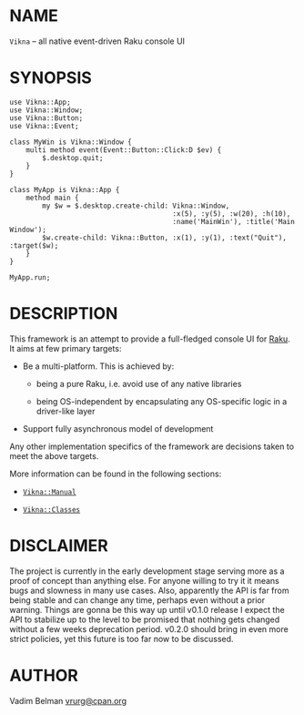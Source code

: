 NAME
====

`Vikna` – all native event-driven Raku console UI

SYNOPSIS
========



    use Vikna::App;
    use Vikna::Window;
    use Vikna::Button;
    use Vikna::Event;

    class MyWin is Vikna::Window {
        multi method event(Event::Button::Click:D $ev) {
            $.desktop.quit;
        }
    }

    class MyApp is Vikna::App {
        method main {
            my $w = $.desktop.create-child: Vikna::Window,
                                            :x(5), :y(5), :w(20), :h(10),
                                            :name('MainWin'), :title('Main Window');
            $w.create-child: Vikna::Button, :x(1), :y(1), :text("Quit"), :target($w);
        }
    }

    MyApp.run;

DESCRIPTION
===========



This framework is an attempt to provide a full-fledged console UI for [Raku](https://raku.org). It aims at few primary targets:

  * Be a multi-platform. This is achieved by:

    * being a pure Raku, i.e. avoid use of any native libraries

    * being OS-independent by encapsulating any OS-specific logic in a driver-like layer

  * Support fully asynchronous model of development

Any other implementation specifics of the framework are decisions taken to meet the above targets.

More information can be found in the following sections:

  * [`Vikna::Manual`](https://github.com/vrurg/raku-Vikna/blob/v0.0.1/docs/md/Vikna/Manual.md)

  * [`Vikna::Classes`](https://github.com/vrurg/raku-Vikna/blob/v0.0.1/docs/md/Vikna/Classes.md)

DISCLAIMER
==========



The project is currently in the early development stage serving more as a proof of concept than anything else. For anyone willing to try it it means bugs and slowness in many use cases. Also, apparently the API is far from being stable and can change any time, perhaps even without a prior warning. Things are gonna be this way up until v0.1.0 release I expect the API to stabilize up to the level to be promised that nothing gets changed without a few weeks deprecation period. v0.2.0 should bring in even more strict policies, yet this future is too far now to be discussed.

AUTHOR
======



Vadim Belman <vrurg@cpan.org>

